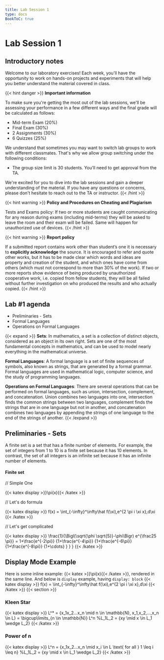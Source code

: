 ```yaml
---
title: Lab Session 1
type: docs
BookToC: true
---
```

# Lab Session 1

## Introductory notes

Welcome to our laboratory exercises! Each week, you'll have the opportunity to work on hands-on projects and experiments that will help you better understand the material covered in class.

{{< hint danger >}}
**Important information**  

To make sure you're getting the most out of the lab sessions, we'll be assessing your performance in a few different ways and the final grade will be calculated as follows:

- Mid-term Exam (20%)
- Final Exam (30%)
- 2 Assignments (30%)
- 6 Quizzes (25%)

We understand that sometimes you may want to switch lab groups to work with different classmates. That's why we allow group switching under the following conditions:
- The group size limit is 30 students.
You'll need to get approval from the TA.

We're excited for you to dive into the lab sessions and gain a deeper understanding of the material. If you have any questions or concerns, please don't hesitate to reach out to the TA or instructor.
{{< /hint >}}

{{< hint warning >}}
**Policy and Procedures on Cheating and Plagiarism**  

Tests and Exams policy: If two or more students are caught
communicating for any reason during exams (including mid-terms)
they will be asked to leave the room and their exam will be failed.
Same will happen for unauthorized use of devices.
{{< /hint >}}

{{< hint warning >}}
**Report policy**   

If a submitted report contains work other than
student’s one it is necessary to **explicitly acknowledge** the source.
It is encouraged to refer and quote other works, but it has to be
made clear which words and ideas are property and creation of the
student, and which ones have come from others (which must not
correspond to more than 30% of the work). If two or more reports
show evidence of being produced by unauthorized cooperative
work, i.e. copied from fellow students, they will be all failed
without further investigation on who produced the results and who
actually copied.
{{< /hint >}}



## Lab #1 agenda


- Preliminaries - Sets  
- Formal Languages  
- Operations on Formal Languages  

{{< expand >}}
**Sets**:
In mathematics, a set is a collection of distinct objects, considered as an object in its own right. Sets are one of the most fundamental concepts in mathematics, and can be used to model nearly everything in the mathematical universe.

**Formal Languages**:
A formal language is a set of finite sequences of symbols, also known as strings, that are generated by a formal grammar. Formal languages are used in mathematical logic, computer science, and the study of programming languages.

**Operations on Formal Languages**:
There are several operations that can be performed on formal languages, such as union, intersection, complement, and concatenation. Union combines two languages into one, intersection finds the common strings between two languages, complement finds the strings that are in one language but not in another, and concatenation combines two languages by appending the strings of one language to the end of the strings of another.
{{< /expand >}}

## Preliminaries - Sets

A finite set is a set that has a finite number of elements. For example, the set of integers from 1 to 10 is a finite set because it has 10 elements. In contrast, the set of all integers is an infinite set because it has an infinite number of elements.  

#### **Finite set**  


// Simple One

{{< katex display >}}\pi(x){{< /katex >}}

// Let's do formula

{{< katex display >}}
f(x) = \int_{-\infty}^\infty\hat f(\xi)\,e^{2 \pi i \xi x}\,d\xi
{{< /katex >}}

// Let's get complicated

{{< katex display >}}
\frac{1}{\Bigl(\sqrt{\phi \sqrt{5}}-\phi\Bigr) e^{\frac25 \pi}} = 1+\frac{e^{-2\pi}} {1+\frac{e^{-4\pi}} {1+\frac{e^{-6\pi}} {1+\frac{e^{-8\pi}} {1+\cdots} } } }
{{< /katex >}}



## Display Mode Example

Here is some inline example: {{< katex >}}\pi(x){{< /katex >}}, rendered in the same line. And below is `display` example, having `display: block`
{{< katex display >}}
f(x) = \int_{-\infty}^\infty\hat f(\xi)\,e^{2 \pi i \xi x}\,d\xi
{{< /katex >}}
{{< section >}}
### **Kleen Star**
  
{{< katex display >}}
		L^* = \{x_1x_2...x_n \mid n \in \mathbb{N}, x_1,x_2,...,x_n \in L\} = \bigcup\limits_{n \in \mathbb{N}} L^n
        %L_1L_2 = \{xy \mid x \in L_1 \wedge L_2\}
{{< /katex >}}

### **Power of n**
{{< katex display >}}
        L^n = \{x_1x_2...x_n \mid x_i \in L \text{ for all }  1 \leq i \leq n\} 
        %L_1L_2 = \{xy \mid x \in L_1 \wedge L_2\}
{{< /katex >}}
